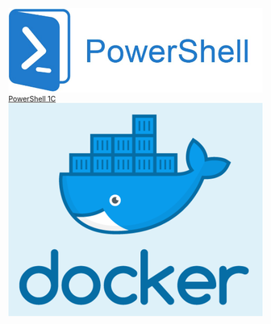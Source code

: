 <img class="imageLeft" src="/powershell.png" alt="Ed" />
<a target="_blank" rel="nofollow noopener" href="https://drive.google.com/file/d/1a4k2RGvYey9hG6K14USDIsvOKQ-9GC2H/view?usp=sharing">PowerShell 1C </a>
<img class="imageLeft" src="/docker.png" alt="Ed" />
